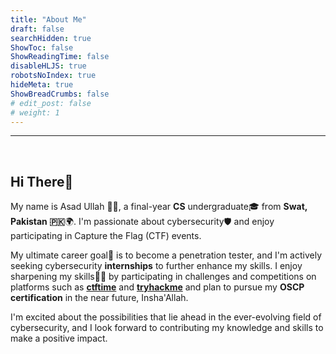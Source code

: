 ```yaml
---
title: "About Me"
draft: false
searchHidden: true
ShowToc: false
ShowReadingTime: false
disableHLJS: true
robotsNoIndex: true
hideMeta: true
ShowBreadCrumbs: false
# edit_post: false
# weight: 1
---
```


 - - - -
&nbsp;

## **Hi There👋**
My name is Asad Ullah 👨‍💻, a final-year **CS** undergraduate🎓 from **Swat, Pakistan 🇵🇰**🌍. I'm passionate about cybersecurity🛡️ and enjoy participating in Capture the Flag (CTF) events.

My ultimate career goal🎯 is to become a penetration tester, and I'm actively seeking cybersecurity **internships** to further enhance my skills. I enjoy sharpening my skills🤹‍♂️ by participating in challenges and competitions on platforms such as [**ctftime**](https://ctftime.org/user/149593/ "My CTF Profile") and [**tryhackme**](https://tryhackme.com/p/asadse7en/ "150 streak - April 2023") and plan to pursue my **OSCP certification**  in the near future, Insha'Allah.

I'm excited about the possibilities that lie ahead in the ever-evolving field of cybersecurity, and I look forward to contributing my knowledge and skills to make a positive impact.

&nbsp;